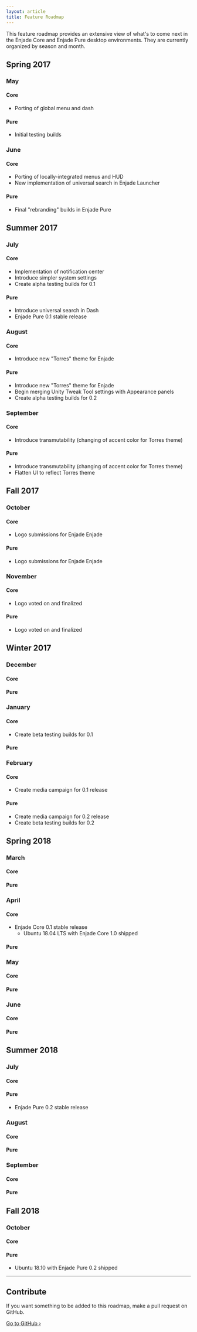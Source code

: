 ```yaml
---
layout: article
title: Feature Roadmap
---
```

This feature roadmap provides an extensive view of what's to come next in the Enjade Core and Enjade Pure desktop environments. They are currently organized by season and month.

## Spring 2017

### May
#### Core
* Porting of global menu and dash

#### Pure
* Initial testing builds

### June
#### Core
* Porting of locally-integrated menus and HUD
* New implementation of universal search in Enjade Launcher

#### Pure
* Final "rebranding" builds in Enjade Pure

## Summer 2017

### July
#### Core
* Implementation of notification center
* Introduce simpler system settings
* Create alpha testing builds for 0.1

#### Pure
* Introduce universal search in Dash
* Enjade Pure 0.1 stable release

### August
#### Core
* Introduce new "Torres" theme for Enjade


#### Pure
* Introduce new "Torres" theme for Enjade
* Begin merging Unity Tweak Tool settings with Appearance panels
* Create alpha testing builds for 0.2

### September
#### Core
* Introduce transmutability (changing of accent color for Torres theme)

#### Pure
* Introduce transmutability (changing of accent color for Torres theme)
* Flatten UI to reflect Torres theme

## Fall 2017
### October
#### Core
* Logo submissions for Enjade Enjade

#### Pure
* Logo submissions for Enjade Enjade

### November
#### Core
* Logo voted on and finalized

#### Pure
* Logo voted on and finalized

## Winter 2017
### December
#### Core

#### Pure

### January
#### Core
* Create beta testing builds for 0.1

#### Pure

### February
#### Core
* Create media campaign for 0.1 release

#### Pure
* Create media campaign for 0.2 release
* Create beta testing builds for 0.2

## Spring 2018
### March
#### Core

#### Pure

### April

#### Core
* Enjade Core 0.1 stable release
    * Ubuntu 18.04 LTS with Enjade Core 1.0 shipped

#### Pure

### May
#### Core

#### Pure

### June
#### Core

#### Pure

## Summer 2018

### July
#### Core

#### Pure
* Enjade Pure 0.2 stable release


### August
#### Core

#### Pure


### September
#### Core

#### Pure

## Fall 2018
### October
#### Core

#### Pure
* Ubuntu 18.10 with Enjade Pure 0.2 shipped

---

## Contribute
If you want something to be added to this roadmap, make a pull request on GitHub.

[Go to GitHub &rsaquo;](https://www.github.com/enjade-project/enjade)
